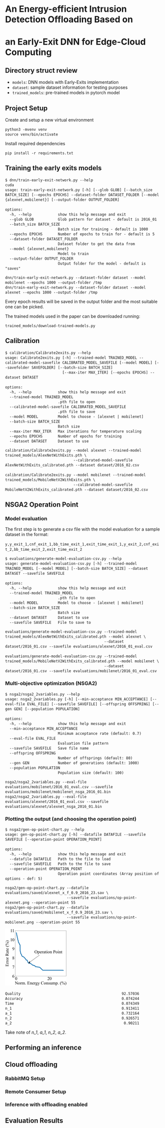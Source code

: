 # An Energy-efficient Intrusion Detection Offloading Based on
# an Early-Exit DNN for Edge-Cloud Computing



## Directory struct review

- `models`: DNN models with Early-Exits implementation
- `dataset`: sample dataset information for testing purposes
- `trained_models`: pre-trained models in pytorch model

## Project Setup

Create and setup a new virtual environment

```
python3 -mvenv venv
source venv/bin/activate
```

Install required dependencies

```
pip install -r requirements.txt
```

## Training the early exits models

```
$ dnn/train-early-exit-network.py --help
cuda
usage: train-early-exit-network.py [-h] [--glob GLOB] [--batch_size BATCH_SIZE] [--epochs EPOCHS] --dataset-folder DATASET_FOLDER [--model {alexnet,mobilenet}] [--output-folder OUTPUT_FOLDER]

options:
  -h, --help            show this help message and exit
  --glob GLOB           Glob pattern for dataset - default is 2016_01
  --batch_size BATCH_SIZE
                        Batch size for training - default is 1000
  --epochs EPOCHS       Number of epochs to train for - default is 5
  --dataset-folder DATASET_FOLDER
                        Dataset folder to get the data from
  --model {alexnet,mobilenet}
                        Model to train
  --output-folder OUTPUT_FOLDER
                        Output folder for the model - default is "saves"
```

```
dnn/train-early-exit-network.py --dataset-folder dataset --model mobilenet --epochs 1000 --output-folder /tmp
dnn/train-early-exit-network.py --dataset-folder dataset --model alexnet --epochs 1000 --output-folder /tmp
```

Every epoch results will be saved in the output folder and the most suitable one can be picked.

The trained models used in the paper can be downloaded running:

```
trained_models/download-trained-models.py
```

## Calibration

```
$ calibration/Calibrate2exits.py --help
usage: Calibrate2exits.py [-h] --trained-model TRAINED_MODEL --calibrated-model-savefile CALIBRATED_MODEL_SAVEFILE [--model MODEL] [--savefolder SAVEFOLDER] [--batch-size BATCH_SIZE]
                          [--max-iter MAX_ITER] [--epochs EPOCHS] --dataset DATASET

options:
  -h, --help            show this help message and exit
  --trained-model TRAINED_MODEL
                        .pth file to open
  --calibrated-model-savefile CALIBRATED_MODEL_SAVEFILE
                        .pth file to save
  --model MODEL         Model to choose - [alexnet | mobilenet]
  --batch-size BATCH_SIZE
                        Batch size
  --max-iter MAX_ITER   Max iterations for temperature scaling
  --epochs EPOCHS       Number of epochs for training
  --dataset DATASET     Dataset to use
```

```
calibration/Calibrate2exits.py --model alexnet --trained-model trained_models/AlexNetWithExits.pth \
                               --calibrated-model-savefile AlexNetWithExits_calibrated.pth --dataset dataset/2016_02.csv

calibration/Calibrate2exits.py --model mobilenet --trained-model trained_models/MobileNetV2WithExits.pth \
                               --calibrated-model-savefile MobileNetV2WithExits_calibrated.pth --dataset dataset/2016_02.csv
```


## NSGA2 Operation Point

### Model evaluation

The first step is to generate a csv file with the model evaluation for a sample dataset
in the format:

`y,y_exit_1,cnf_exit_1,bb_time_exit_1,exit_time_exit_1,y_exit_2,cnf_exit_2,bb_time_exit_2,exit_time_exit_2`

```
$ evaluations/generate-model-evaluation-csv.py --help
usage: generate-model-evaluation-csv.py [-h] --trained-model TRAINED_MODEL [--model MODEL] [--batch-size BATCH_SIZE] --dataset DATASET --savefile SAVEFILE

options:
  -h, --help            show this help message and exit
  --trained-model TRAINED_MODEL
                        .pth file to open
  --model MODEL         Model to choose - [alexnet | mobilenet]
  --batch-size BATCH_SIZE
                        Batch size
  --dataset DATASET     Dataset to use
  --savefile SAVEFILE   File to save to
```

```
evaluations/generate-model-evaluation-csv.py --trained-model trained_models/AlexNetWithExits_calibrated.pth --model alexnet \
                                             --dataset dataset/2016_01.csv --savefile evaluations/alexnet/2016_01_eval.csv

evaluations/generate-model-evaluation-csv.py --trained-model trained_models/MobileNetV2WithExits_calibrated.pth --model mobilenet \
                                             --dataset dataset/2016_01.csv --savefile evaluations/mobilenet/2016_01_eval.csv
```

### Multi-objective optimization (NSGA2)

```
$ nsga2/nsga2_2variables.py --help
usage: nsga2_2variables.py [-h] [--min-acceptance MIN_ACCEPTANCE] [--eval-file EVAL_FILE] [--savefile SAVEFILE] [--offspring OFFSPRING] [--gen GEN] [--population POPULATION]

options:
  -h, --help            show this help message and exit
  --min-acceptance MIN_ACCEPTANCE
                        Minimum acceptance rate (default: 0.7)
  --eval-file EVAL_FILE
                        Evaluation file pattern
  --savefile SAVEFILE   Save file name
  --offspring OFFSPRING
                        Number of offsprings (default: 80)
  --gen GEN             Number of generations (default: 1000)
  --population POPULATION
                        Population size (default: 100)
```

```
nsga2/nsga2_2variables.py --eval-file evaluations/mobilenet/2016_01_eval.csv --savefile evaluations/mobilenet/mobilenet_nsga_2016_01.bin
nsga2/nsga2_2variables.py --eval-file evaluations/alexnet/2016_01_eval.csv --savefile evaluations/alexnet/alexnet_nsga_2016_01.bin
```

### Plotting the output (and choosing the operation point)

```
$ nsga2/gen-op-point-chart.py --help
usage: gen-op-point-chart.py [-h] --datafile DATAFILE --savefile SAVEFILE [--operation-point OPERATION_POINT]

options:
  -h, --help            show this help message and exit
  --datafile DATAFILE   Path to the file to load
  --savefile SAVEFILE   Path to the file to save
  --operation-point OPERATION_POINT
                        Operation point coordinates (Array position of options - def: 5)
```

```
nsga2/gen-op-point-chart.py --datafile evaluations/saved/alexnet_x_f_0.9_2016_23.sav \
                            --savefile evaluations/op-point-alexnet.png --operation-point 55
nsga2/gen-op-point-chart.py --datafile evaluations/saved/mobilenet_x_f_0.9_2016_23.sav \
                            --savefile evaluations/op-point-mobilenet.png --operation-point 55
```

![NSGA Op Point](figs/nsga.png)

```
Quality                                              92.57036
Accuracy                                             0.074244
Time                                                 0.074349
n_1                                                  0.913411
a_1                                                  0.732164
n_2                                                  0.926571
a_2                                                   0.90211
```

Take note of *n_1*, *a_1*, *n_2*, *a_2*.

## Performing an inference

## Cloud offloading

### RabbitMQ Setup

### Remote Consumer Setup

### Inference with offloading enabled

## Evaluation Results